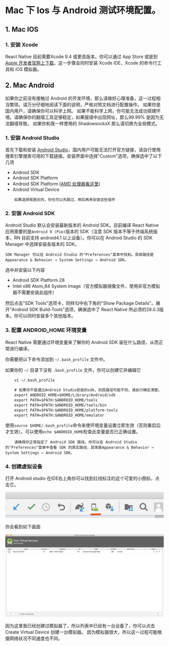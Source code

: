 # Mac 下 Ios 与 Android 测试环境配置。

## 1. Mac IOS

### 1. 安装 Xcode

React Native 目前需要Xcode 9.4 或更高版本。你可以通过 App Store 或是到 [Apple 开发者官网上下载](https://developer.apple.com/xcode/downloads/)。这一步骤会同时安装 Xcode IDE、Xcode 的命令行工具和 iOS 模拟器。

## 2. Mac Android

如果你之前没有接触过 Android 的开发环境，那么请做好心理准备，这一过程相当繁琐。请万分仔细地阅读下面的说明，严格对照文档进行配置操作。
如果你是国内用户，请确保你可以科学上网。 如果不能科学上网，你可能无法成功搭建环境。请确保你的翻墙工具足够稳定，如果报错中出现网址，那么99.99% 是因为无法翻墙导致。
如果你和我一样使用的 ShadowsocksX 那么请切换为全局模式。

### 1. 安装 Android Studio
首先下载和安装 [Android Studio](https://developer.android.com/studio/index.html)，国内用户可能无法打开官方链接，请自行使用搜索引擎搜索可用的下载链接。安装界面中选择"Custom"选项，确保选中了以下几项

- Android SDK
- Android SDK Platform
- Android SDK Platform ([AMD 处理器看这里](https://android-developers.googleblog.com/2018/07/android-emulator-amd-processor-hyper-v.html))
- Android Virtual Device

```
    如果选择框是灰的，你也可以先跳过，稍后再来安装这些组件
```

### 2. 安装 Android SDK

Android Studio 默认会安装最新版本的 Android SDK。目前编译 React Native 应用需要的是```Android 9 (Pie)```版本的 SDK（注意 SDK 版本不等于终端系统版本，RN 目前支持 android4.1 以上设备）。你可以在 Android Studio 的 SDK Manager 中选择安装各版本的 SDK。

```
SDK Manager 可以在 Android Studio 的"Preferences"菜单中找到。具体路径是Appearance & Behavior → System Settings → Android SDK。
```
选中并安装以下内容

- Android SDK Platform 28
- Intel x86 Atom_64 System Image（官方模拟器镜像文件，使用非官方模拟器不需要安装此组件）

然后点击"SDK Tools"选项卡，同样勾中右下角的"Show Package Details"。展开"Android SDK Build-Tools"选项，确保选中了 React Native 所必须的28.0.3版本。你可以同时安装多个其他版本。

### 3. 配置 ANDROID_HOME 环境变量

React Native 需要通过环境变量来了解你的 Android SDK 装在什么路径，从而正常进行编译。

你需要把以下命令添加到  ```~/.bash_profile``` 文件中。

如果你的 ```~/``` 目录下没有 ```.bash_profile``` 文件，你可以创建它并编辑它

```shell
    vi ~/.bash_profile
```

```
    # 如果你不是通过Android Studio安装的sdk，则其路径可能不同，请自行确定清楚。
    export ANDROID_HOME=$HOME/Library/Android/sdk
    export PATH=$PATH:$ANDROID_HOME/tools
    export PATH=$PATH:$ANDROID_HOME/tools/bin
    export PATH=$PATH:$ANDROID_HOME/platform-tools
    export PATH=$PATH:$ANDROID_HOME/emulator
```

使用```source $HOME/.bash_profile```命令来使环境变量设置立即生效（否则重启后才生效）。可以使用```echo $ANDROID_HOME```检查此变量是否已正确设置。

```
    请确保你正常指定了 Android SDK 路径。你可以在 Android Studio 的"Preferences"菜单中查看 SDK 的真实路径，具体是Appearance & Behavior → System Settings → Android SDK。
```

### 4. 创建虚拟设备

打开 Android studio 在IDE右上角你可以找到红线标注的这个可爱的小图标，点击它。

![创建虚拟机](./image/createtest.jpg)

你会看到如下画面

![创建虚拟机](./image/2.jpg)

因为这里我已经创建过模拟器了，所以列表中已经有一台设备了，你可以点击 Create Virtual Device 创建一台模拟器。
因为模拟器很大，所以这一过程可能根据网络状况不同速度也不同。